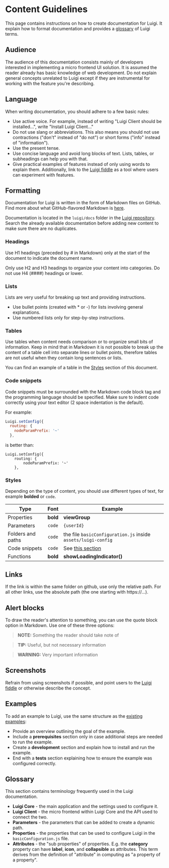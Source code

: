 # Content Guidelines

This page contains instructions on how to create documentation for Luigi. It explain how to format documentation and provides a [glossary](#glossary) of Luigi terms.

## Audience

The audience of this documentation consists mainly of developers interested in implementing a micro frontend UI solution. It is assumed the reader already has basic knowledge of web development. Do not explain general concepts unrelated to Luigi except if they are instrumental for working with the feature you're describing.

## Language

When writing documentation, you should adhere to a few basic rules:
- Use active voice. For example, instead of writing "Luigi Client should be installed...", write "Install Luigi Client..."
- Do not use slang or abbreviations. This also means you should not use contractions ("don't" instead of "do not") or short forms ("info" instead of "information").
- Use the present tense.
- Use concise language and avoid long blocks of text. Lists, tables, or subheadings can help you with that.
- Give practical examples of features instead of only using words to explain them. Additionally, link to the [Luigi fiddle](https://fiddle.luigi-project.io/) as a tool where users can experiment with features.

## Formatting

Documentation for Luigi is written in the form of Markdown files on GitHub. Find more about what GitHub-flavored Markdown is [here](https://github.github.com/gfm).

Documentation is located in the `luigi/docs` folder in the [Luigi repository](https://github.com/SAP/luigi). Search the already available documentation before adding new content to make sure there are no duplicates.

### Headings

Use H1 headings (preceded by # in Markdown) only at the start of the document to indicate the document name.

Only use H2 and H3 headings to organize your content into categories. Do not use H4 (####) headings or lower.

### Lists

Lists are very useful for breaking up text and providing instructions.

- Use bullet points (created with * or -) for lists involving general explanations.
- Use numbered lists only for step-by-step instructions.
 
### Tables 

Use tables when content needs comparison or to organize small bits of information. Keep in mind that in Markdown it is not possible to break up the content of a table cell into separate lines or bullet points, therefore tables are not useful when they contain long sentences or lists.

You can find an example of a table in the [Styles](#styles) section of this document.

### Code snippets 

Code snippets must be surrounded with the Markdown code block tag and the programming language should be specified. Make sure to indent code correctly using your text editor (2 space indentation is the default).

For example:

```javascript
Luigi.setConfig({
  routing: {
    nodeParamPrefix: '~'
  },
```

is better than:

```
Luigi.setConfig({
    routing: {
        nodeParamPrefix: '~'
    },
```

### Styles

Depending on the type of content, you should use different types of text, for example **bolded** or `code`.

|     Type           |      Font          |    Example    |
|--------------------|:------------------:|---------------|
| Properties         |      **bold**     | **viewGroup** |
| Parameters         |      `code`        | `{userId}`    |
| Folders and paths  |      `code`        | the file `basicConfiguration.js` inside `assets/luigi-config`|
| Code snippets      |      `code`        | See [this section](#code-snippets) |
| Functions          |      **bold**     | **showLoadingIndicator()** |

## Links

If the link is within the same folder on github, use only the relative path. For all other links, use the absolute path (the one starting with https://...).

## Alert blocks

To draw the reader's attention to something, you can use the quote block option in Markdown. Use one of these three options:

>**NOTE:** Something the reader should take note of

>**TIP:** Useful, but not necessary information

>**WARNING:** Very important information

## Screenshots

Refrain from using screenshots if possible, and point users to the [Luigi fiddle](https://fiddle.luigi-project.io/) or otherwise describe the concept.

## Examples

To add an example to Luigi, use the same structure as the [existing examples](https://github.com/SAP/luigi/tree/master/core/examples):

- Provide an overview outlining the goal of the example.
- Include a **prerequisites** section only in case additional steps are needed to run the example.
- Create a **development** section and explain how to install and run the example.
- End with a **tests** section explaining how to ensure the example was configured correctly.

## Glossary 

This section contains terminology frequently used in the Luigi documentation.

* **Luigi Core** - the main application and the settings used to configure it.
* **Luigi Client** - the micro frontend within Luigi Core and the API used to connect the two.
* **Parameters** - the parameters that can be added to create a dynamic path.
* **Properties** - the properties that can be used to configure Luigi in the `basicConfiguration.js` file.
* **Attributes** - the "sub properties" of properties. E.g. the **category** property can have **label**, **icon**, and **collapsible** as attributes. This term derives from the definition of "attribute" in computing as "a property of a property".